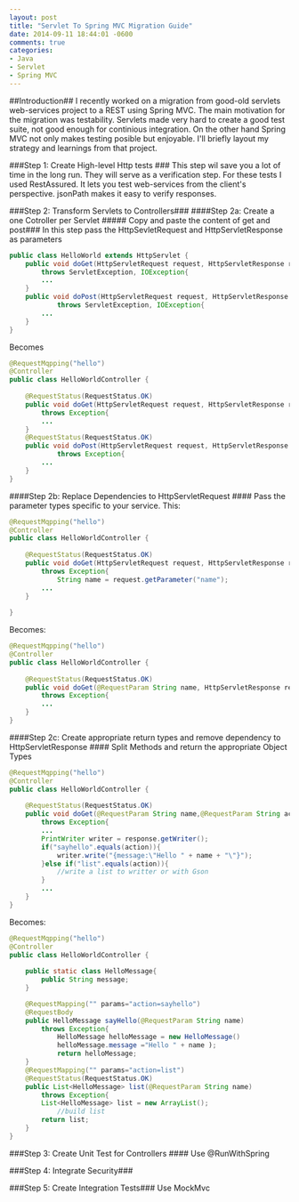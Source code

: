 ```yaml
---
layout: post
title: "Servlet To Spring MVC Migration Guide"
date: 2014-09-11 18:44:01 -0600
comments: true
categories: 
- Java
- Servlet
- Spring MVC
---
```

##Introduction##
I recently worked on a migration from good-old servlets web-services project to a REST using Spring MVC. The main motivation for the migration was testability. Servlets made very hard to create a good test suite, not good enough for continious integration. On the other hand Spring MVC not only makes testing posible but enjoyable. I'll briefly layout my strategy and learnings from that project.

###Step 1: Create High-level Http tests ###
This step wil save you a lot of time in the long run. They will serve as a verification step. 
For these tests I used RestAssured. It lets you test web-services from the client's perspective. jsonPath makes it easy to verify responses.

###Step 2: Transform Servlets to Controllers###
####Step 2a: Create a one Cotroller per Servlet #####
Copy and paste the content of get and post###
In this step pass the HttpSevletRequest and HttpServletResponse as parameters

```java
public class HelloWorld extends HttpServlet {
    public void doGet(HttpServletRequest request, HttpServletResponse response)
        throws ServletException, IOException{
        ...
    }
    public void doPost(HttpServletRequest request, HttpServletResponse response)
            throws ServletException, IOException{
        ...
    }
}
```
Becomes
```java
@RequestMqpping("hello")
@Controller
public class HelloWorldController {
    
    @RequestStatus(RequestStatus.OK)
    public void doGet(HttpServletRequest request, HttpServletResponse response)
        throws Exception{
        ...
    }
    @RequestStatus(RequestStatus.OK)
    public void doPost(HttpServletRequest request, HttpServletResponse response)
            throws Exception{
        ...
    }
}
```

####Step 2b: Replace Dependencies to HttpServletRequest  ####
Pass the parameter types specific to your service.
This:
```java
@RequestMqpping("hello")
@Controller
public class HelloWorldController {
    
    @RequestStatus(RequestStatus.OK)
    public void doGet(HttpServletRequest request, HttpServletResponse response)
        throws Exception{
        	String name = request.getParameter("name");
        ...
    }
    
}
```

Becomes:

```java
@RequestMqpping("hello")
@Controller
public class HelloWorldController {
    
    @RequestStatus(RequestStatus.OK)
    public void doGet(@RequestParam String name, HttpServletResponse response)
        throws Exception{
        ...
    }
}
```

####Step 2c: Create appropriate return types and remove dependency to HttpServletResponse ####
Split Methods and return the appropriate Object Types
```java
@RequestMqpping("hello")
@Controller
public class HelloWorldController {
    
    @RequestStatus(RequestStatus.OK)
    public void doGet(@RequestParam String name,@RequestParam String action, HttpServletResponse response)
        throws Exception{
        ...
        PrintWriter writer = response.getWriter();
        if("sayhello".equals(action)){
            writer.write("{message:\"Hello " + name + "\"}");
        }else if("list".equals(action)){
            //write a list to writter or with Gson
        }
        ...
    }
}
```
Becomes:

```java
@RequestMqpping("hello")
@Controller
public class HelloWorldController {
    
    public static class HelloMessage{
    	public String message;
    }

    @RequestMapping("" params="action=sayhello")
    @RequestBody
    public HelloMessage sayHello(@RequestParam String name)
        throws Exception{
        	HelloMessage helloMessage = new HelloMessage()
            helloMessage.message ="Hello " + name );
            return helloMessage;
    }
    @RequestMapping("" params="action=list")
    @RequestStatus(RequestStatus.OK)
    public List<HelloMessage> list(@RequestParam String name)
        throws Exception{
        List<HelloMessage> list = new ArrayList();
            //build list
        return list;
    }
}
```

###Step 3: Create Unit Test for Controllers ####
Use @RunWithSpring

###Step 4: Integrate Security###

###Step 5: Create Integration Tests###
Use MockMvc


